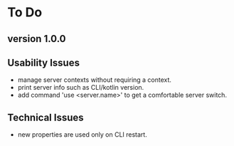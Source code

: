 # To Do

## version 1.0.0

## Usability Issues

* manage server contexts without requiring a context.
* print server info such as CLI/kotlin version.
* add command 'use <server.name>' to get a comfortable server switch.

## Technical Issues

- new properties are used only on CLI restart.